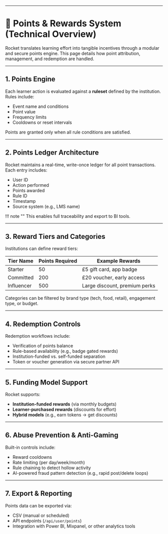 
---

# 🎁 Points & Rewards System (Technical Overview)

Rocket translates learning effort into tangible incentives through a modular and secure points engine. This page details how point attribution, management, and redemption are handled.

---

## 1. Points Engine

Each learner action is evaluated against a **ruleset** defined by the institution. Rules include:

- Event name and conditions
- Point value
- Frequency limits
- Cooldowns or reset intervals

Points are granted only when all rule conditions are satisfied.

---

## 2. Points Ledger Architecture

Rocket maintains a real-time, write-once ledger for all point transactions. Each entry includes:

- User ID
- Action performed
- Points awarded
- Rule ID
- Timestamp
- Source system (e.g., LMS name)

!!! note ""
This enables full traceability and export to BI tools.

---

## 3. Reward Tiers and Categories

Institutions can define reward tiers:

| Tier Name     | Points Required | Example Rewards                 |
|---------------|------------------|---------------------------------|
| Starter       | 50               | £5 gift card, app badge         |
| Committed     | 200              | £20 voucher, early access       |
| Influencer    | 500              | Large discount, premium perks   |

Categories can be filtered by brand type (tech, food, retail), engagement type, or budget.

---

## 4. Redemption Controls

Redemption workflows include:

- Verification of points balance
- Rule-based availability (e.g., badge gated rewards)
- Institution-funded vs. self-funded separation
- Token or voucher generation via secure partner API

---

## 5. Funding Model Support

Rocket supports:

- **Institution-funded rewards** (via monthly budgets)
- **Learner-purchased rewards** (discounts for effort)
- **Hybrid models** (e.g., earn tokens → get discounts)

---

## 6. Abuse Prevention & Anti-Gaming

Built-in controls include:

- Reward cooldowns
- Rate limiting (per day/week/month)
- Rule chaining to detect hollow activity
- AI-powered fraud pattern detection (e.g., rapid post/delete loops)

---

## 7. Export & Reporting

Points data can be exported via:

- CSV (manual or scheduled)
- API endpoints (`/api/user/points`)
- Integration with Power BI, Mixpanel, or other analytics tools

